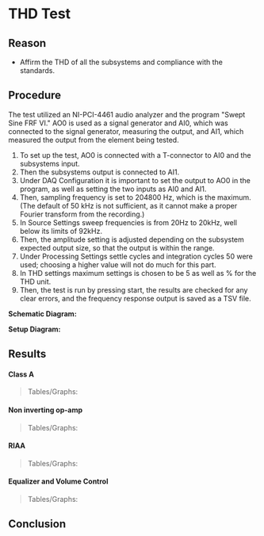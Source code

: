 # THD Test

## Reason

* Affirm the THD of all the subsystems and compliance with the standards.

## Procedure
The test utilized an NI-PCI-4461 audio analyzer and the program "Swept Sine FRF VI."
AO0 is used as a signal generator and AI0, which was connected to the signal generator, measuring the output, and AI1, which measured the output from the element being tested.

1. To set up the test, AO0 is connected with a T-connector to AI0 and the subsystems input.
2. Then the subsystems output is connected to AI1.
4. Under DAQ Configuration it is important to set the output to AO0 in the program, as well as setting the two inputs as AI0 and AI1.
5. Then, sampling frequency is set to 204800 Hz, which is the maximum. (The default of 50 kHz is not sufficient, as it cannot make a proper Fourier transform from the recording.)
6. In Source Settings sweep frequencies is from 20Hz to 20kHz, well below its limits of 92kHz.
7. Then, the amplitude setting is adjusted depending on the subsystem expected output size, so that the output is within the range.
8. Under Processing Settings settle cycles and integration cycles 50 were used; choosing a higher value will not do much for this part.
9. In THD settings maximum settings is chosen to be 5 as well as % for the THD unit.
10. Then, the test is run by pressing start, the results are checked for any clear errors, and the frequency response output is saved as a TSV file.

**Schematic Diagram:**

**Setup Diagram:**


## Results

#### Class A

> Tables/Graphs:

#### Non inverting op-amp

> Tables/Graphs:

#### RIAA

> Tables/Graphs:

#### Equalizer and Volume Control

> Tables/Graphs:

## Conclusion


